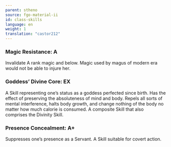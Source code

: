 ```yaml
---
parent: stheno
source: fgo-material-ii
id: class-skills
language: en
weight: 1
translation: "castor212"
---
```


### Magic Resistance: A

Invalidate A rank magic and below.
Magic used by magus of modern era would not be able to injure her.

### Goddess’ Divine Core: EX

A Skill representing one’s status as a goddess perfected since birth.
Has the effect of preserving the absoluteness of mind and body. Repels all sorts of mental interference, halts body growth, and change nothing of the body no matter how much calorie is consumed.
A composite Skill that also comprises the Divinity Skill.

### Presence Concealment: A+

Suppresses one’s presence as a Servant. A Skill suitable for covert action.
